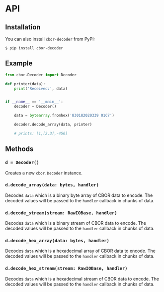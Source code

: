# API

## Installation

You can also install `cbor-decoder` from PyPI:

```
$ pip install cbor-decoder
```

## Example

``` python
from cbor.Decoder import Decoder

def printer(data):
    print('Received:', data)


if __name__ == '__main__':
    decoder = Decoder()

    data = bytearray.fromhex('830182020339 01C7')

    decoder.decode_array(data, printer)

    # prints: [1,[2,3],-456]
```

## Methods

### `d = Decoder()`

Creates a new `cbor.Decoder` instance.

### `d.decode_array(data: bytes, handler)`

Decodes `data` which is a binary byte array of CBOR data to encode. The decoded values will be passed to the `handler` callback in chunks of data.

### `d.decode_stream(stream: RawIOBase, handler)`

Decodes `data` which is a binary stream of CBOR data to encode. The decoded values will be passed to the `handler` callback in chunks of data.

### `d.decode_hex_array(data: bytes, handler)`

Decodes `data` which is a hexadecimal array of CBOR data to encode. The decoded values will be passed to the `handler` callback in chunks of data.

### `d.decode_hex_stream(stream: RawIOBase, handler)`

Decodes `data` which is a hexadecimal stream of CBOR data to encode. The decoded values will be passed to the `handler` callback in chunks of data.
